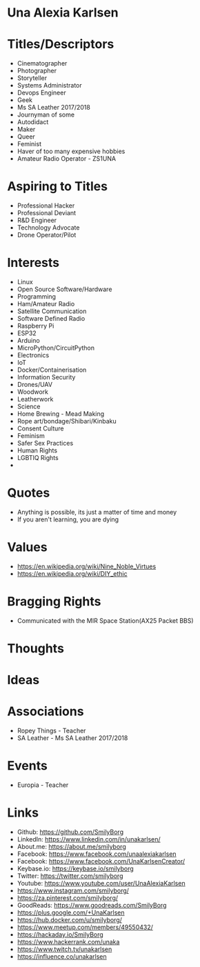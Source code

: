 # Una Alexia Karlsen

# Titles/Descriptors
- Cinematographer
- Photographer
- Storyteller
- Systems Administrator
- Devops Engineer
- Geek
- Ms SA Leather 2017/2018
- Journyman of some
- Autodidact
- Maker
- Queer
- Feminist
- Haver of too many expensive hobbies
- Amateur Radio Operator - ZS1UNA

# Aspiring to Titles
- Professional Hacker
- Professional Deviant
- R&D Engineer
- Technology Advocate
- Drone Operator/Pilot

# Interests
- Linux
- Open Source Software/Hardware
- Programming
- Ham/Amateur Radio
- Satellite Communication
- Software Defined Radio
- Raspberry Pi
- ESP32
- Arduino
- MicroPython/CircuitPython
- Electronics
- IoT
- Docker/Containerisation
- Information Security
- Drones/UAV
- Woodwork
- Leatherwork
- Science
- Home Brewing - Mead Making
- Rope art/bondage/Shibari/Kinbaku
- Consent Culture
- Feminism
- Safer Sex Practices
- Human Rights
- LGBTIQ Rights
- 

# Quotes
- Anything is possible, its just a matter of time and money
- If you aren't learning, you are dying


# Values
- https://en.wikipedia.org/wiki/Nine_Noble_Virtues
- https://en.wikipedia.org/wiki/DIY_ethic

# Bragging Rights
- Communicated with the MIR Space Station(AX25 Packet BBS)

# Thoughts

# Ideas

# Associations
- Ropey Things - Teacher
- SA Leather - Ms SA Leather 2017/2018

# Events
- Europia - Teacher


# Links
- Github: https://github.com/SmilyBorg
- LinkedIn: https://www.linkedin.com/in/unakarlsen/
- About.me: https://about.me/smilyborg
- Facebook: https://www.facebook.com/unaalexiakarlsen
- Facebook: https://www.facebook.com/UnaKarlsenCreator/
- Keybase.io: https://keybase.io/smilyborg
- Twitter: https://twitter.com/smilyborg
- Youtube: https://www.youtube.com/user/UnaAlexiaKarlsen
- https://www.instagram.com/smilyborg/
- https://za.pinterest.com/smilyborg/
- GoodReads: https://www.goodreads.com/SmilyBorg
- https://plus.google.com/+UnaKarlsen
- https://hub.docker.com/u/smilyborg/
- https://www.meetup.com/members/49550432/
- https://hackaday.io/SmilyBorg
- https://www.hackerrank.com/unaka
- https://www.twitch.tv/unakarlsen
- https://influence.co/unakarlsen
